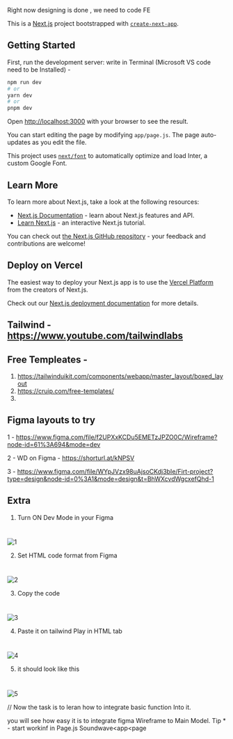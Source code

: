 Right now designing is done , we need to code FE

This is a [Next.js](https://nextjs.org/) project bootstrapped with [`create-next-app`](https://github.com/vercel/next.js/tree/canary/packages/create-next-app).

## Getting Started

First, run the development server:
 write in Terminal (Microsoft VS code need to be Installed) - 
```bash
npm run dev
# or
yarn dev
# or
pnpm dev
```

Open [http://localhost:3000](http://localhost:3000) with your browser to see the result.

You can start editing the page by modifying `app/page.js`. The page auto-updates as you edit the file.

This project uses [`next/font`](https://nextjs.org/docs/basic-features/font-optimization) to automatically optimize and load Inter, a custom Google Font.

## Learn More

To learn more about Next.js, take a look at the following resources:

- [Next.js Documentation](https://nextjs.org/docs) - learn about Next.js features and API.
- [Learn Next.js](https://nextjs.org/learn) - an interactive Next.js tutorial.

You can check out [the Next.js GitHub repository](https://github.com/vercel/next.js/) - your feedback and contributions are welcome!

## Deploy on Vercel

The easiest way to deploy your Next.js app is to use the [Vercel Platform](https://vercel.com/new?utm_medium=default-template&filter=next.js&utm_source=create-next-app&utm_campaign=create-next-app-readme) from the creators of Next.js.

Check out our [Next.js deployment documentation](https://nextjs.org/docs/deployment) for more details.

## Tailwind - https://www.youtube.com/tailwindlabs


## Free Templeates - 

1. https://tailwinduikit.com/components/webapp/master_layout/boxed_layout
2. https://cruip.com/free-templates/
3. 

## Figma layouts to try 

1 -  https://www.figma.com/file/f2UPXxKCDu5EMETzJPZO0C/Wireframe?node-id=61%3A694&mode=dev

2 -  WD on Figma - https://shorturl.at/kNPSV

3 - https://www.figma.com/file/WYpJVzx98uAjsoCKdj3bIe/Firt-project?type=design&node-id=0%3A1&mode=design&t=BhWXcvdWgcxefQhd-1

## Extra 


1. Turn ON Dev Mode in your Figma
# 
 ![1](https://github.com/Beyonder101/learning-WD/assets/117578779/cd76fb05-3ed6-45c5-bc20-42b7cdcd5959)


2. Set HTML code format from Figma
#
 ![2](https://github.com/Beyonder101/learning-WD/assets/117578779/c9b8dab9-e744-497e-b0d2-c834de4df0cb)

3. Copy the code
 #
 ![3](https://github.com/Beyonder101/learning-WD/assets/117578779/0e04d467-156b-4d29-ace4-be925167fdc5)


4. Paste it on tailwind Play in HTML tab
#
![4](https://github.com/Beyonder101/learning-WD/assets/117578779/964794e0-72c0-4e40-a584-d1062e56f03b)


5. it should look like this
#
![5](https://github.com/Beyonder101/learning-WD/assets/117578779/1091a7a8-1066-4305-b04f-cae4dd380130)

//
Now the task is to leran how to integrate basic function Into it.

you will see how easy it is to integrate figma Wireframe to Main Model.
Tip * - start workinf in Page.js Soundwave<app<page
